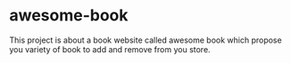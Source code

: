 # awesome-book
This project is about a book website called awesome book which propose you variety of book to add and remove from you store.

